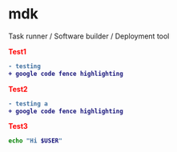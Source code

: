 # mdk
Task runner / Software builder / Deployment tool

<b style="color: red">

<mdk param1="one" param2="two">

Test1

```diff
- testing
+ google code fence highlighting
```

Test2
```diff
- testing a
+ google code fence highlighting
```
</mdk>

Test3
```sh
echo "Hi $USER"
```

</b>
